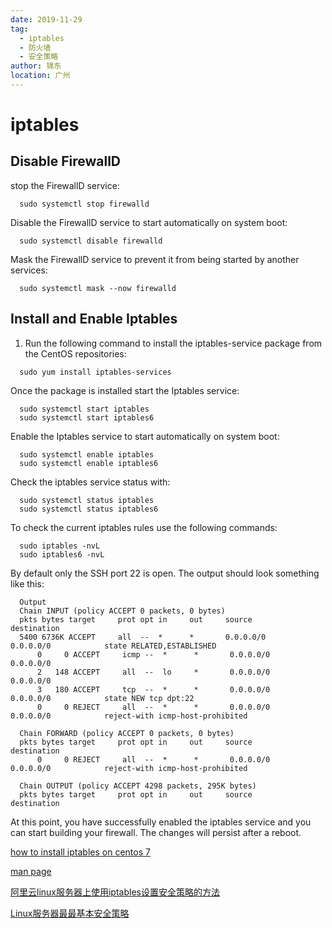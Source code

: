 ```yaml
---
date: 2019-11-29
tag: 
  - iptables
  - 防火墙
  - 安全策略
author: 锦东
location: 广州 
---
```


# iptables

## Disable FirewallD

stop the FirewallD service:

```
  sudo systemctl stop firewalld
```

Disable the FirewallD service to start automatically on system boot:

```
  sudo systemctl disable firewalld
```

Mask the FirewallD service to prevent it from being started by another services:

```
  sudo systemctl mask --now firewalld
```

## Install and Enable Iptables

1. Run the following command to install the iptables-service package from the CentOS repositories:

```
  sudo yum install iptables-services
```

Once the package is installed start the Iptables service:

```
  sudo systemctl start iptables
  sudo systemctl start iptables6
```

Enable the Iptables service to start automatically on system boot:

```
  sudo systemctl enable iptables
  sudo systemctl enable iptables6
```

Check the iptables service status with:

```
  sudo systemctl status iptables
  sudo systemctl status iptables6
```

To check the current iptables rules use the following commands:

```
  sudo iptables -nvL
  sudo iptables6 -nvL
```

By default only the SSH port 22 is open. The output should look something like this:

```
  Output
  Chain INPUT (policy ACCEPT 0 packets, 0 bytes)
  pkts bytes target     prot opt in     out     source               destination         
  5400 6736K ACCEPT     all  --  *      *       0.0.0.0/0            0.0.0.0/0            state RELATED,ESTABLISHED
      0     0 ACCEPT     icmp --  *      *       0.0.0.0/0            0.0.0.0/0           
      2   148 ACCEPT     all  --  lo     *       0.0.0.0/0            0.0.0.0/0           
      3   180 ACCEPT     tcp  --  *      *       0.0.0.0/0            0.0.0.0/0            state NEW tcp dpt:22
      0     0 REJECT     all  --  *      *       0.0.0.0/0            0.0.0.0/0            reject-with icmp-host-prohibited

  Chain FORWARD (policy ACCEPT 0 packets, 0 bytes)
  pkts bytes target     prot opt in     out     source               destination         
      0     0 REJECT     all  --  *      *       0.0.0.0/0            0.0.0.0/0            reject-with icmp-host-prohibited

  Chain OUTPUT (policy ACCEPT 4298 packets, 295K bytes)
  pkts bytes target     prot opt in     out     source               destination     
```

At this point, you have successfully enabled the iptables service and you can start building your firewall. The changes will persist after a reboot.

[how to install iptables on centos 7](https://linuxize.com/post/how-to-install-iptables-on-centos-7/#prerequisites)

[man page](https://linux.die.net/man/8/iptables)

[阿里云linux服务器上使用iptables设置安全策略的方法](https://www.jb51.net/article/94839.htm)

[Linux服务器最最基本安全策略](https://cloud.tencent.com/developer/article/1071312)
